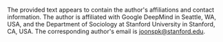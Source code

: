 The provided text appears to contain the author's affiliations and contact information. The author is affiliated with Google DeepMind in Seattle, WA, USA, and the Department of Sociology at Stanford University in Stanford, CA, USA. The corresponding author's email is joonspk@stanford.edu.